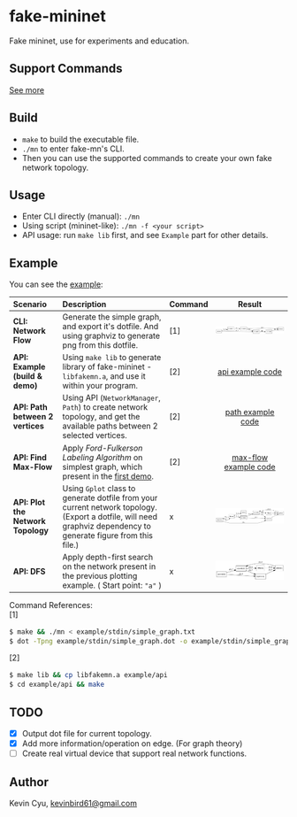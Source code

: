 # fake-mininet
Fake mininet, use for experiments and education.

## Support Commands

[See more](cmd.md)

## Build

* `make` to build the executable file.
* `./mn` to enter fake-mn's CLI.
* Then you can use the supported commands to create your own fake network topology.

## Usage

* Enter CLI directly (manual): `./mn`
* Using script (mininet-like): `./mn -f <your script>`
* API usage: run `make lib` first, and see `Example` part for other details.

## Example

You can see the [example](example/):

| Scenario | Description | Command | Result |
| :--- | :--- | :--- | :---: |
| **CLI: Network Flow** | Generate the simple graph, and export it's dotfile. And using graphviz to generate png from this dotfile. | [1] | ![](example/stdin/simple_graph.png) |
| **API: Example (build & demo)** | Using `make lib` to generate library of fake-mininet - `libfakemn.a`, and use it within your program. | [2] | [api example code](example/api/api.cc) |
| **API: Path between 2 vertices** | Using API (`NetworkManager`, `Path`) to create network topology, and get the available paths between 2 selected vertices. | [2] | [path example code](example/api/path.cc) |
| **API: Find Max-Flow** | Apply *Ford-Fulkerson Labeling Algorithm* on simplest graph, which present in the [first demo](example/stdin/simple_graph.png). | [2] | [max-flow example code](example/api/max-flow.cc) |
| **API: Plot the Network Topology** | Using `Gplot` class to generate dotfile from your current network topology. (Export a dotfile, will need graphviz dependency to generate figure from this file.) | x | ![](example/api/plot.png) |
| **API: DFS** | Apply depth-first search on the network present in the previous plotting example. ( Start point: `"a"` ) | x | ![](example/api/dfs.png) |

Command References:    
[1]
```sh
$ make && ./mn < example/stdin/simple_graph.txt
$ dot -Tpng example/stdin/simple_graph.dot -o example/stdin/simple_graph.png
```

[2]
```sh
$ make lib && cp libfakemn.a example/api
$ cd example/api && make
```

## TODO

* [x] Output dot file for current topology.
* [x] Add more information/operation on edge. (For graph theory)
* [ ] Create real virtual device that support real network functions.

## Author

Kevin Cyu, kevinbird61@gmail.com